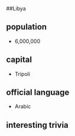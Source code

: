 ##Libya
## population
 - 6,000,000

## capital
 - Tripoli
 
## official language
 - Arabic

## interesting trivia



